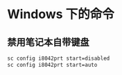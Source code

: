 # Windows 下的命令

## 禁用笔记本自带键盘

```bat
sc config i8042prt start=disabled
sc config i8042prt start=auto
```
